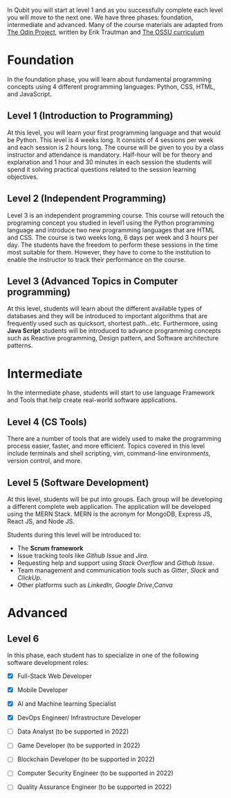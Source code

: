 
In Qubit you will start at level 1 and as you successfully complete each level you will move to the next one. We have three phases: foundation, intermediate and advanced. Many of the course materials are adapted from [The Odin Project](https://github.com/TheOdinProject/curriculum), written by Erik Trautman and [The OSSU curriculum](https://github.com/ossu/computer-science#introduction-to-programming)

# Foundation

In the foundation phase, you will learn about fundamental programming concepts using 4 different programming languages: Python, CSS, HTML, and JavaScript.

## Level 1 (Introduction to Programming)
At this level, you will learn your first programming language and that would be Python. This level is 4 weeks long. It consists of 4 sessions per week and each session is 2 hours long. The course will be given to you by a class instructor and attendance is mandatory.
Half-hour will be for theory and explanation and 1 hour and 30 minutes in each session the students will spend it solving practical questions related to the session learning objectives. 

 ## Level 2 (Independent Programming)
Level 3 is an independent programming course. This course will retouch the programing concept you studied in level1 using the Python programming language and introduce two new programming languages that are HTML and CSS. The course is two weeks long, 6 days per week and 3 hours per day. The students have the freedom to perform these sessions in the time most suitable for them. However, they have to come to the institution to enable the instructor to track their performance on the course.

## Level 3 (Advanced Topics in Computer programming)
At this level, students will learn about the different available types of databases and they will be introduced to important algorithms that are frequently used such as quicksort, shortest path...etc. Furthermore, using **Java Script** students will be introduced to advance programming concepts such as Reactive programming, Design pattern, and Software architecture patterns.
 
 
# Intermediate 
 
 In the intermediate phase, students will start to use language Framework and Tools that help create real-world software applications.
 
## Level 4 (CS Tools)
There are a number of tools that are widely used to make the programming process easier, faster, and more efficient. 
Topics covered in this level include terminals and shell scripting, vim, command-line environments, version control, and more.
 
 ## Level 5 (Software Development)
At this level, students will be put into groups. Each group will be developing a different complete web application. The application will be developed using the MERN Stack. MERN is the acronym for MongoDB, Express JS, React JS, and Node JS. 

Students during this level will be introduced to:

* The **Scrum framework**
* Issue tracking tools like _Github Issue_ and _Jira_.
* Requesting help and support using _Stack Overflow_ and _Github Issue_.
* Team management and communication tools such as _Gitter_, _Slack_ and _ClickUp_.
* Other platforms such as _LinkedIn_, _Google Drive_,_Canva_

 # Advanced
 
 ## Level 6
 In this phase, each student has to specialize in one of the following software development roles:

- [x] Full-Stack Web Developer
- [x] Mobile Developer
- [x] AI and Machine learning Specialist
- [x] DevOps Engineer/ Infrastructure Developer
- [ ] Data Analyst (to be supported in 2022)
- [ ] Game Developer (to be supported in 2022)
- [ ] Blockchain Developer (to be supported in 2022)
- [ ] Computer Security Engineer (to be supported in 2022)
- [ ] Quality Assurance Engineer (to be supported in 2022)






